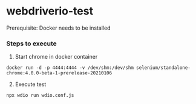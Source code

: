 # webdriverio-test

Prerequisite: Docker needs to be installed

### Steps to execute
1. Start chrome in docker container
```
docker run -d -p 4444:4444 -v /dev/shm:/dev/shm selenium/standalone-chrome:4.0.0-beta-1-prerelease-20210106
```
2. Execute test
```
npx wdio run wdio.conf.js
```